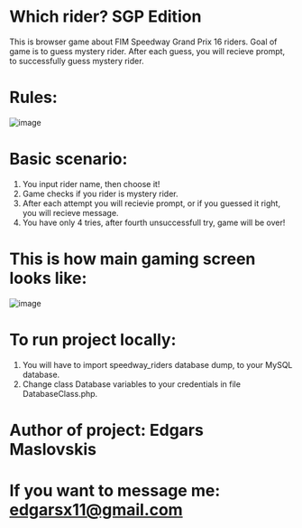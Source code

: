 # Which rider? SGP Edition
This is browser game about FIM Speedway Grand Prix 16 riders. Goal of game is to guess mystery rider. After each guess, you will recieve prompt, to successfully guess mystery rider.

# Rules:

![image](https://user-images.githubusercontent.com/71967324/198953425-bb441fff-a771-45e4-97a1-8bef72557059.png)


# Basic scenario:
1. You input rider name, then choose it!
2. Game checks if you rider is mystery rider.
3. After each attempt you will recievie prompt, or if you guessed it right, you will recieve message.
4. You have only 4 tries, after fourth unsuccessfull try, game will be over!

# This is how main gaming screen looks like:

![image](https://user-images.githubusercontent.com/71967324/198953775-24ce1f67-7d5b-4297-a55d-e3c929f384dd.png)


# To run project locally:
1. You will have to import speedway_riders database dump, to your MySQL database.
2. Change class Database variables to your credentials in file DatabaseClass.php.

# Author of project: Edgars Maslovskis
# If you want to message me: edgarsx11@gmail.com
